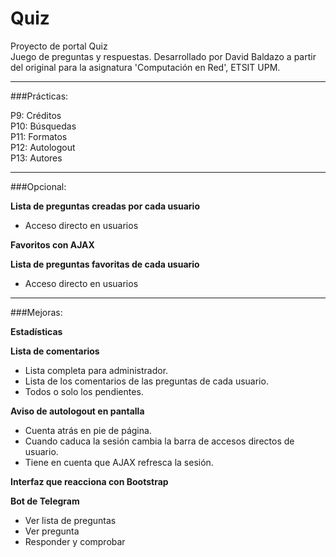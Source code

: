 # Quiz
Proyecto de portal Quiz  
Juego de preguntas y respuestas. 
Desarrollado por David Baldazo a partir del original para la asignatura 'Computación en Red', ETSIT UPM.  

---

###Prácticas:  

  P9: Créditos  
  P10: Búsquedas  
  P11: Formatos  
  P12: Autologout  
  P13: Autores 

--- 

###Opcional:  

__Lista de preguntas creadas por cada usuario__

  * Acceso directo en usuarios

__Favoritos con AJAX__

__Lista de preguntas favoritas de cada usuario__

  * Acceso directo en usuarios

--- 

###Mejoras:  

__Estadísticas__

__Lista de comentarios__
  * Lista completa para administrador.
  * Lista de los comentarios de las preguntas de cada usuario.
  * Todos o solo los pendientes.

__Aviso de autologout en pantalla__

  * Cuenta atrás en pie de página.
  * Cuando caduca la sesión cambia la barra de accesos directos de usuario.
  * Tiene en cuenta que AJAX refresca la sesión.

__Interfaz que reacciona con Bootstrap__

__Bot de Telegram__

  * Ver lista de preguntas  
  * Ver pregunta  
  * Responder y comprobar  

